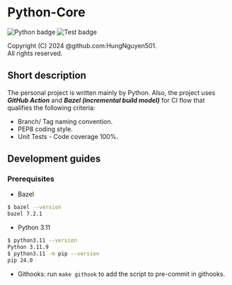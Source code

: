 Python-Core
===

![Python badge](https://badgen.net/pypi/python/black)
![Test badge](https://github.com/python/cpython/actions/workflows/build.yml/badge.svg?branch=main&event=push)

Copyright (C) 2024 @github.com:HungNguyen501.<br>
All rights reserved.<br>

## Short description
The personal project is written mainly by Python. Also, the project uses ***GitHub Action*** and ***Bazel (incremental build model)*** for CI flow that qualifies the following criteria:
- Branch/ Tag naming convention.
- PEP8 coding style.
- Unit Tests - Code coverage 100%.

## Development guides
### Prerequisites
- Bazel
```bash
$ bazel --version
bazel 7.2.1
```
- Python 3.11
```bash
$ python3.11 --version
Python 3.11.9
$ python3.11 -m pip --version
pip 24.0
```
- Githooks: run `make githook` to add the script to pre-commit in githooks.
